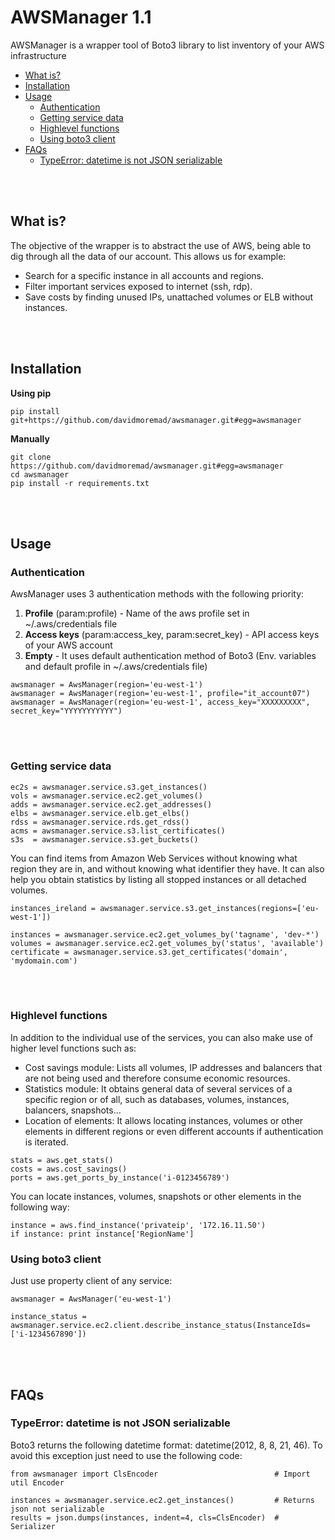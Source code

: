 AWSManager 1.1
============

AWSManager is a wrapper tool of Boto3 library to list inventory of your AWS infrastructure

- [What is?](#what-is)
- [Installation](#installation)
- [Usage](#usage)
  * [Authentication](#authentication)
  * [Getting service data](#getting-service-data)
  * [Highlevel functions](#highlevel-functions)
  * [Using boto3 client](#use-boto3-client)
- [FAQs](#faqs)
  * [TypeError: datetime is not JSON serializable](#typeerror--datetime-is-not-json-serializable)

<br><br>

What is?
--------

The objective of the wrapper is to abstract the use of AWS, being able
to dig through all the data of our account. This allows us for example:

-   Search for a specific instance in all accounts and regions.
-   Filter important services exposed to internet (ssh, rdp).
-   Save costs by finding unused IPs, unattached volumes or ELB without instances.

<br><br>

Installation
------------

**Using pip**

``` {.sourceCode .python}
pip install git+https://github.com/davidmoremad/awsmanager.git#egg=awsmanager
```

**Manually**

``` {.sourceCode .python}
git clone https://github.com/davidmoremad/awsmanager.git#egg=awsmanager
cd awsmanager
pip install -r requirements.txt
```

<br><br>

Usage
------

### Authentication

AwsManager uses 3 authentication methods with the following priority:

1)  **Profile** (param:profile) - Name of the aws profile set in
    \~/.aws/credentials file
2)  **Access keys** (param:access\_key, param:secret\_key) - API access
    keys of your AWS account
3)  **Empty** - It uses default authentication method of Boto3 (Env.
    variables and default profile in \~/.aws/credentials file)

``` {.sourceCode .python}
awsmanager = AwsManager(region='eu-west-1')
awsmanager = AwsManager(region='eu-west-1', profile="it_account07")
awsmanager = AwsManager(region='eu-west-1', access_key="XXXXXXXXX", secret_key="YYYYYYYYYYY")
```

<br><br>

### Getting service data

``` {.sourceCode .python}
ec2s = awsmanager.service.s3.get_instances()
vols = awsmanager.service.ec2.get_volumes()
adds = awsmanager.service.ec2.get_addresses()
elbs = awsmanager.service.elb.get_elbs()
rdss = awsmanager.service.rds.get_rdss()
acms = awsmanager.service.s3.list_certificates()
s3s  = awsmanager.service.s3.get_buckets()

```

You can find items from Amazon Web Services without knowing what region they are in, and without knowing what identifier they have.
It can also help you obtain statistics by listing all stopped instances or all detached volumes.

```
instances_ireland = awsmanager.service.s3.get_instances(regions=['eu-west-1'])

instances = awsmanager.service.ec2.get_volumes_by('tagname', 'dev-*')
volumes = awsmanager.service.ec2.get_volumes_by('status', 'available')
certificate = awsmanager.service.s3.get_certificates('domain', 'mydomain.com')
```

<br><br>

### Highlevel functions

In addition to the individual use of the services, you can also make use of higher level functions such as:
* Cost savings module: Lists all volumes, IP addresses and balancers that are not being used and therefore consume economic resources.
* Statistics module: It obtains general data of several services of a specific region or of all, such as databases, volumes, instances, balancers, snapshots...
* Location of elements: It allows locating instances, volumes or other elements in different regions or even different accounts if authentication is iterated.


``` {.sourceCode .python}
stats = aws.get_stats()
costs = aws.cost_savings()
ports = aws.get_ports_by_instance('i-0123456789')
```

You can locate instances, volumes, snapshots or other elements in the following way:
``` {.sourceCode .python}
instance = aws.find_instance('privateip', '172.16.11.50')
if instance: print instance['RegionName']
```

### Using boto3 client

Just use property client of any service:
```{.sourceCode .python}
awsmanager = AwsManager('eu-west-1')

instance_status = awsmanager.service.ec2.client.describe_instance_status(InstanceIds=['i-1234567890'])
```

<br><br>

FAQs
----

### TypeError: datetime is not JSON serializable

Boto3 returns the following datetime format: datetime(2012, 8, 8, 21, 46). To avoid this exception just need to use the following code:

``` {.sourceCode .python}
from awsmanager import ClsEncoder                          # Import util Encoder

instances = awsmanager.service.ec2.get_instances()         # Returns json not serializable
results = json.dumps(instances, indent=4, cls=ClsEncoder)  # Serializer
```
